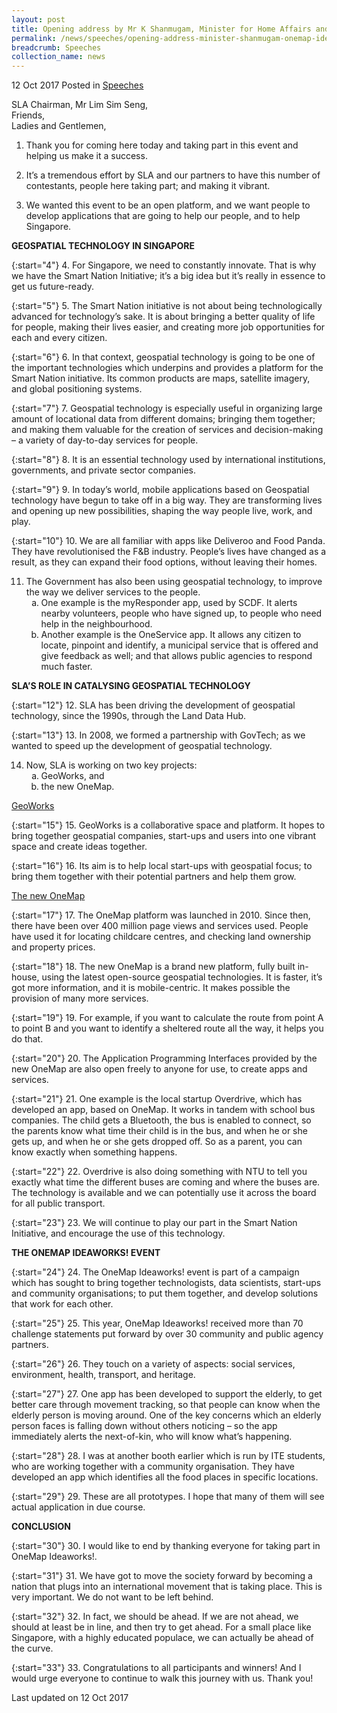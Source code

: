```yaml
---
layout: post
title: Opening address by Mr K Shanmugam, Minister for Home Affairs and Minister for Law, at the OneMap IdeaWorks! exhibition and award ceremony
permalink: /news/speeches/opening-address-minister-shanmugam-onemap-ideaworks-121017
breadcrumb: Speeches
collection_name: news
---
```


12 Oct 2017 Posted in [Speeches](/news/speeches)

SLA Chairman, Mr Lim Sim Seng,  
Friends,  
Ladies and Gentlemen,  

1. Thank you for coming here today and taking part in this event and helping us make it a success.

 

2. It’s a tremendous effort by SLA and our partners to have this number of contestants, people here taking part; and making it vibrant.

                                                                                

3. We wanted this event to be an open platform, and we want people to develop applications that are going to help our people, and to help Singapore.

**GEOSPATIAL TECHNOLOGY IN SINGAPORE**


{:start="4"}
4.                     For Singapore, we need to constantly innovate. That is why we have the Smart Nation Initiative; it’s a big idea but it’s really in essence to get us future-ready.

 

{:start="5"}
5.                     The Smart Nation initiative is not about being technologically advanced for technology’s sake. It is about bringing a better quality of life for people, making their lives easier, and creating more job opportunities for each and every citizen.

 

 
{:start="6"}
6.                     In that context, geospatial technology is going to be one of the important technologies which underpins and provides a platform for the Smart Nation initiative. Its common products are maps, satellite imagery, and global positioning systems.

 
{:start="7"}
7.                     Geospatial technology is especially useful in organizing large amount of locational data from different domains; bringing them together; and making them valuable for the creation of services and decision-making – a variety of day-to-day services for people.

 
{:start="8"}
8.                     It is an essential technology used by international institutions, governments, and private sector companies.

 
{:start="9"}
9.                     In today’s world, mobile applications based on Geospatial technology have begun to take off in a big way. They are transforming lives and opening up new possibilities, shaping the way people live, work, and play.

 
{:start="10"}
10.                  We are all familiar with apps like Deliveroo and Food Panda. They have revolutionised the F&B industry. People’s lives have changed as a result, as they can expand their food options, without leaving their homes.

 
<ol start="11">
<li>The Government has also been using geospatial technology, to improve the way we deliver services to the people.
<ol style="list-style-type: lower-alpha">
<li>One example is the myResponder app, used by SCDF. It alerts nearby volunteers, people who have signed up, to people who need help in the neighbourhood. </li>
 
<li> Another example is the OneService app. It allows any citizen to locate, pinpoint and identify, a municipal service that is offered and give feedback as well; and that allows public agencies to respond much faster. </li>
</ol>
</li>
</ol>


**SLA’S ROLE IN CATALYSING GEOSPATIAL TECHNOLOGY**

{:start="12"}
12.             SLA has been driving the development of geospatial technology, since the 1990s, through the Land Data Hub. 

 
{:start="13"}
13.                  In 2008, we formed a partnership with GovTech; as we wanted to speed up the development of geospatial technology.


<ol start="14">
<li>  Now, SLA is working on two key projects:

<ol style="list-style-type: lower-alpha">
<li>GeoWorks, and</li>
<li>the new OneMap.</li>
</ol>

</li>
</ol>

<u>GeoWorks</u>

{:start="15"}
15.             GeoWorks is a collaborative space and platform. It hopes to bring together geospatial companies, start-ups and users into one vibrant space and create ideas together.

 
{:start="16"}
16.             Its aim is to help local start-ups with geospatial focus; to bring them together with their potential partners and help them grow.


<u>The new OneMap</u>

{:start="17"}
17.                  The OneMap platform was launched in 2010. Since then, there have been over 400 million page views and services used. People have used it for locating childcare centres, and checking land ownership and property prices.

 
{:start="18"}
18.                  The new OneMap is a brand new platform, fully built in-house, using the latest open-source geospatial technologies. It is faster, it’s got more information, and it is mobile-centric. It makes possible the provision of many more services.

 
{:start="19"}
19.                  For example, if you want to calculate the route from point A to point B and you want to identify a sheltered route all the way, it helps you do that.

 
{:start="20"}
20.                  The Application Programming Interfaces provided by the new OneMap are also open freely to anyone for use, to create apps and services.

 
{:start="21"}
21.                   One example is the local startup Overdrive, which has developed an app, based on OneMap. It works in tandem with school bus companies. The child gets a Bluetooth, the bus is enabled to connect, so the parents know what time their child is in the bus, and when he or she gets up, and when he or she gets dropped off. So as a parent, you can know exactly when something happens.

                                                      
{:start="22"}
22.                  Overdrive is also doing something with NTU to tell you exactly what time the different buses are coming and where the buses are. The technology is available and we can potentially use it across the board for all public transport.

 
{:start="23"}
23.                  We will continue to play our part in the Smart Nation Initiative, and encourage the use of this technology.



**THE ONEMAP IDEAWORKS! EVENT**

{:start="24"}
24.                  The OneMap Ideaworks! event is part of a campaign which has sought to bring together technologists, data scientists, start-ups and community organisations; to put them together, and develop solutions that work for each other.

 
{:start="25"}
25.                  This year, OneMap Ideaworks! received more than 70 challenge statements put forward by over 30 community and public agency partners.

 
{:start="26"}
26.                  They touch on a variety of aspects: social services, environment, health, transport, and heritage.

 
{:start="27"}
27.             One app has been developed to support the elderly, to get better care through movement tracking, so that people can know when the elderly person is moving around. One of the key concerns which an elderly person faces is falling down without others noticing – so the app immediately alerts the next-of-kin, who will know what’s happening.

 
{:start="28"}
28.                  I was at another booth earlier which is run by ITE students, who are working together with a community organisation. They have developed an app which identifies all the food places in specific locations.


{:start="29"}
29.                  These are all prototypes.  I hope that many of them will see actual application in due course.

**CONCLUSION**

{:start="30"}
30.                  I would like to end by thanking everyone for taking part in OneMap Ideaworks!.

 
{:start="31"}
31.                  We have got to move the society forward by becoming a nation that plugs into an international movement that is taking place. This is very important.  We do not want to be left behind.  

 
{:start="32"}
32.                  In fact, we should be ahead. If we are not ahead, we should at least be in line, and then try to get ahead. For a small place like Singapore, with a highly educated populace, we can actually be ahead of the curve.

 
{:start="33"}
33.          Congratulations to all participants and winners! And I would urge everyone to continue to walk this journey with us. Thank you!


<p class="right-side-updated">Last updated on 12 Oct 2017</p>
